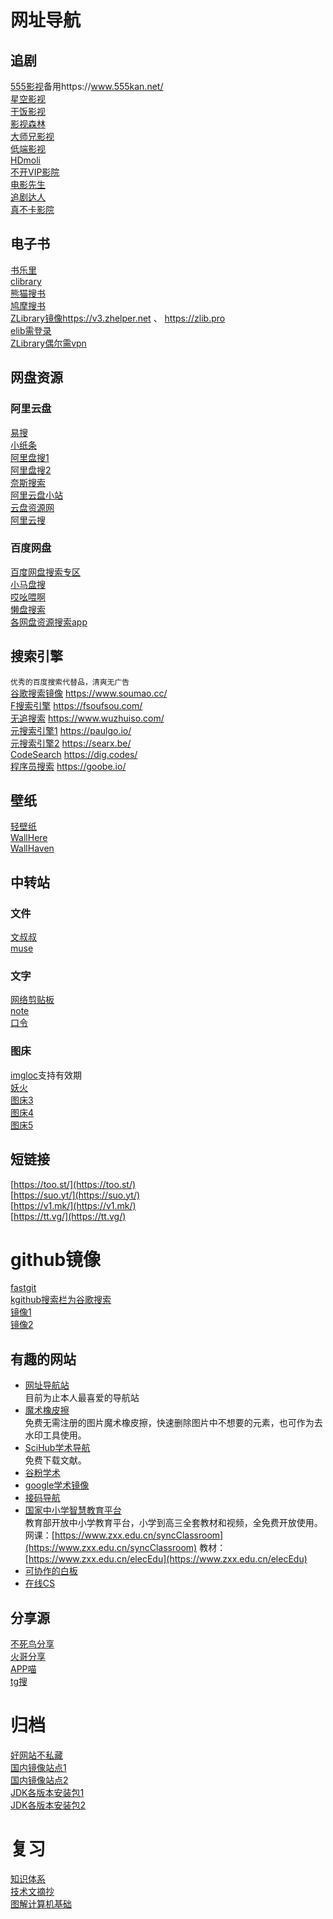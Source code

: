# 网址导航
## 追剧
[555影视](https://https://555dy.cc/)备用https://www.555kan.net/  
[星空影视](https://xkys.tv/)  
[干饭影视](https://www.gfysys1.com/)  
[影视森林](http://www.549.tv/)  
[大师兄影视](https://dsxys.pro/)  
[低端影视](https://ddys.tv/)  
[HDmoli](https://www.hdmoli.com/)  
[不开VIP影院](https://bukaivip1.com/)   
[电影先生](http://dianying.im/)   
[追剧达人](https://vipmv.co/)  
[真不卡影院](http://zhenbuka.fun/)  

## 电子书
[书乐里](https://www.sulery.com/)  
[clibrary](https://clibrary.top/)  
[熊猫搜书](https://www.sopandas.com/)  
[鸠摩搜书](https://www.jiumodiary.com/)  
[ZLibrary镜像](https://v3.zhelper.net/)https://v3.zhelper.net 、 https://zlib.pro  
[elib需登录](https://elib.cc/)  
[ZLibrary偶尔需vpn](https://u1lib.org/)  

## 网盘资源
### 阿里云盘
[易搜](https://yiso.fun/)  
[小纸条](https://u.gitcafe.net/)  
[阿里盘搜1](https://www.upyunso.com/)  
[阿里盘搜2](https://www.alipansou.com/)  
[奈斯搜索](https://www.niceso.fun/)  
[阿里云盘小站](https://wpxz.org/)  
[云盘资源网](https://www.yunpanziyuan.com/)  
[阿里云搜](https://aliyunso.cn/)  
### 百度网盘
[百度网盘搜索专区](http://wp.soshoulu.com/)  
[小马盘搜](https://www.xiaomapan.com/)  
[哎吆喂啊](http://www.aiyoweia.com/)  
[懒盘搜索](https://lzpan.com/)  
[各网盘资源搜索app](https://wwd.lanzouj.com/iZdm505a1thi/)  

## 搜索引擎
`优秀的百度搜索代替品，清爽无广告`  
[谷歌搜索镜像](https://www.soumao.cc/) https://www.soumao.cc/  
[F搜索引擎](https://fsoufsou.com/) https://fsoufsou.com/  
[无追搜索](https://www.wuzhuiso.com/) https://www.wuzhuiso.com/  
[元搜索引擎1](https://paulgo.io/) https://paulgo.io/  
[元搜索引擎2](https://searx.be/) https://searx.be/    
[CodeSearch](https://dig.codes/) https://dig.codes/  
[程序员搜索](https://goobe.io/) https://goobe.io/  
## 壁纸
[轻壁纸](https://bz.qinggongju.com/)  
[WallHere](https://wallhere.com/)  
[WallHaven](https://wallhaven.cc/)  

## 中转站
### 文件
[文叔叔](https://wenshushu.cn/)  
[muse](https://musetransfer.com/)  
### 文字
[网络剪贴板](https://netcut.cn/)  
[note](https://note.ms/)  
[口令](https://600s.com/)  
### 图床
[imgloc](https://imgloc.com/)支持有效期  
[妖火](https://yh-pic.ihcloud.net/)  
[图床3](https://img.nn.ci/)  
[图床4](https://tc.xkx.me/)  
[图床5](https://img.fy6b.com/)  

## 短链接
[https://too.st/](https://too.st/)  
[https://suo.yt/](https://suo.yt/)  
[https://v1.mk/](https://v1.mk/)  
[https://tt.vg/](https://tt.vg/)  

# github镜像
[fastgit](https://hub.fastgit.xyz/)  
[kgithub搜索栏为谷歌搜索](https://kgithub.com/)  
[镜像1](https://hub.連接.台灣/)  
[镜像2](https://hub.おうか.tw/)  

## 有趣的网站
- [网址导航站](https://imyshare.com/)  
目前为止本人最喜爱的导航站
- [魔术橡皮擦](https://www.magiceraser.io/)  
免费无需注册的图片魔术橡皮擦，快速删除图片中不想要的元素，也可作为去水印工具使用。  
- [SciHub学术导航](https://scihub.net.cn/)  
免费下载文献。   
- [谷粉学术](http://xueshu.99lb.net/)  
- [google学术镜像](http://scholar.scqylaw.com/)  
- [接码导航](https://jiema.pub/)    
- [国家中小学智慧教育平台](https://www.zxx.edu.cn/)  
教育部开放中小学教育平台，小学到高三全套教材和视频，全免费开放使用。  
网课：[https://www.zxx.edu.cn/syncClassroom](https://www.zxx.edu.cn/syncClassroom) 
教材：[https://www.zxx.edu.cn/elecEdu](https://www.zxx.edu.cn/elecEdu)  
- [可协作的白板](https://excalidraw.com/)  
- [在线CS](https://playcsol.com/)  

## 分享源
[不死鸟分享](https://iui.su/)  
[火哥分享](https://www.firepx.com/)  
[APP喵](https://www.appmiu.com/)  
[tg搜](http://www.sssoou.com/)  

# 归档
[好网站不私藏](good_sites.html)  
[国内镜像站点1](cn_mirror_sites.html)  
[国内镜像站点2](https://github.com/eryajf/Thanks-Mirror)  
[JDK各版本安装包1](http://www.codebaoku.com/jdk/jdk-index.html)  
[JDK各版本安装包2](https://injdk.cn/)  

# 复习
[知识体系](https://pdai.tech/)  
[技术文摘抄](http://learn.lianglianglee.com/)  
[图解计算机基础](https://xiaolincoding.com/)  
